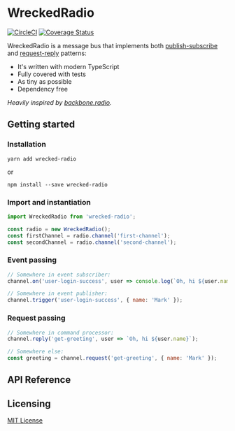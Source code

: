 # WreckedRadio

[![CircleCI](https://img.shields.io/circleci/build/github/frankendux/wrecked-radio.svg)](https://circleci.com/gh/frankendux/wrecked-radio)
[![Coverage Status](https://img.shields.io/coveralls/github/frankendux/wrecked-radio.svg)](https://coveralls.io/github/frankendux/wrecked-radio)

WreckedRadio is a message bus that implements both [publish-subscribe](https://en.wikipedia.org/wiki/Publish%E2%80%93subscribe_pattern) and [request-reply](https://en.wikipedia.org/wiki/Publish%E2%80%93subscribe_pattern) patterns:

- It's written with modern TypeScript
- Fully covered with tests
- As tiny as possible
- Dependency free

*Heavily inspired by [backbone.radio](https://github.com/marionettejs/backbone.radio).*

## Getting started

### Installation

`yarn add wrecked-radio`

or

`npm install --save wrecked-radio`

### Import and instantiation

```javascript
import WreckedRadio from 'wrecked-radio';

const radio = new WreckedRadio();
const firstChannel = radio.channel('first-channel');
const secondChannel = radio.channel('second-channel');
```

### Event passing

```javascript
// Somewhere in event subscriber:
channel.on('user-login-success', user => console.log(`Oh, hi ${user.name}`);

// Somewhere in event publisher:
channel.trigger('user-login-success', { name: 'Mark' });
```

### Request passing

```javascript
// Somewhere in command processor:
channel.reply('get-greeting', user => `Oh, hi ${user.name}`);

// Somewhere else:
const greeting = channel.request('get-greeting', { name: 'Mark' });
```

## API Reference

## Licensing

[MIT License](https://github.com/frankendux/wrecked-radio/blob/master/LICENSE)
